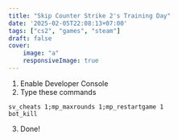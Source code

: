 ```yaml
---
title: "Skip Counter Strike 2's Training Day"
date: '2025-02-05T22:08:13+07:00'
tags: ["cs2", "games", "steam"]
draft: false
cover:
    image: "a"
    responsiveImage: true
---
```


1. Enable Developer Console
2. Type these commands
```
sv_cheats 1;mp_maxrounds 1;mp_restartgame 1
bot_kill
```
3. Done!

